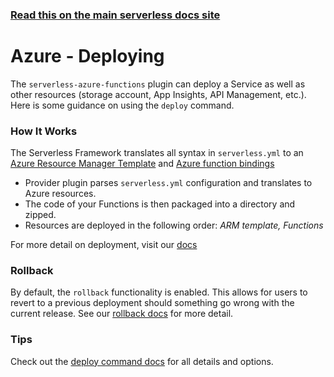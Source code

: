 <!--
title: Serverless Framework - Azure Functions Guide - Deploying
menuText: Deploying
menuOrder: 8
description: How to deploy your Azure Functions functions and their required infrastructure
layout: Doc
-->

<!-- DOCS-SITE-LINK:START automatically generated  -->

### [Read this on the main serverless docs site](https://www.serverless.com/framework/docs/providers/azure/guide/deploying)

<!-- DOCS-SITE-LINK:END -->

# Azure - Deploying

The `serverless-azure-functions` plugin can deploy a Service as well as other resources (storage account, App Insights, API Management, etc.). Here is some guidance on using the `deploy` command.

### How It Works

The Serverless Framework translates all syntax in `serverless.yml` to an [Azure Resource Manager Template](https://docs.microsoft.com/en-us/azure/azure-resource-manager/resource-group-authoring-templates) and [Azure function bindings](https://docs.microsoft.com/en-us/azure/azure-functions/functions-triggers-bindings)

- Provider plugin parses `serverless.yml` configuration and translates to Azure resources.
- The code of your Functions is then packaged into a directory and zipped.
- Resources are deployed in the following order: _ARM template, Functions_

For more detail on deployment, visit our [docs](https://github.com/serverless/serverless-azure-functions/blob/master/docs/DEPLOY.md)

### Rollback

By default, the `rollback` functionality is enabled. This allows for users to revert to a previous deployment should something go wrong with the current release. See our [rollback docs](../cli-reference/rollback.md) for more detail.

### Tips

Check out the [deploy command docs](../cli-reference/deploy.md) for all details and options.
